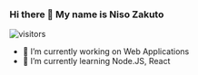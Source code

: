 ### Hi there 👋  My name is Niso Zakuto


![visitors](https://visitor-badge.laobi.icu/badge?page_id=nisozakuto)


- 🔭 I’m currently working on Web Applications
- 🌱 I’m currently learning Node.JS, React

<!--
**nisozakuto/nisozakuto** is a ✨ _special_ ✨ repository because its `README.md` (this file) appears on your GitHub profile.

Here are some ideas to get you started:

- 🔭 I’m currently working on ...
- 🌱 I’m currently learning ...
- 👯 I’m looking to collaborate on ...
- 🤔 I’m looking for help with ...
- 💬 Ask me about ...
- 📫 How to reach me: ...
- 😄 Pronouns: ...
- ⚡ Fun fact: ...
-->
